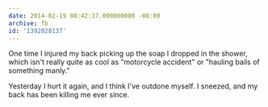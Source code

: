 ```yaml
---
date: 2014-02-19 08:42:17.000000000 -08:00
archive: fb
id: '1392828137'
---
```


One time I injured my back picking up the soap I dropped in the shower, which isn't really quite as cool as "motorcycle accident" or "hauling bails of something manly."

Yesterday I hurt it again, and I think I've outdone myself. I sneezed, and my back has been killing me ever since.
